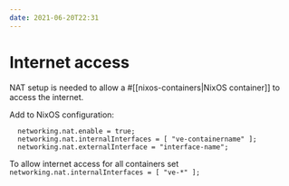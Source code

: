```yaml
---
date: 2021-06-20T22:31
---
```


# Internet access

NAT setup is needed to allow a #[[nixos-containers|NixOS container]] to access the internet.

Add to NixOS configuration:
```
  networking.nat.enable = true;
  networking.nat.internalInterfaces = [ "ve-containername" ];
  networking.nat.externalInterface = "interface-name";
```
To allow internet access for all containers set `networking.nat.internalInterfaces = [ "ve-*" ];`
